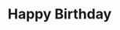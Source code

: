 ---
index: 12
layout: default
title: Happy Birthday
event: Assassination of MLK
artist: Stevie Wonder
genre: Pop, R&B
writer: Stevie Wonder
producer: Stevie Wonder
album: The Complete Stevie Wonder
label: Motown
country: USA
language: English
duration: '5:53'
released: 1980
video: https://www.youtube.com/embed/inS9gAgSENE
description: Happy Birthday was one of Wonders most popular entries in the UK Singles Charts. Wonder also performed the song on Nelson Mandela day at Radio Music Hall and performed at the Diamond Jubliee Concert for the  Diamond Jubilee of Elizabeth II in 2012
description1: To honour King after he died, Stevie Wonder wrote Happy Birthday in order to popularize the campaign in order for King's birthday to be a national holiday in America. He performed it on King's birthday, Jan 15, 1981 in order to honour King infront of 25,000 people.
award1: '#2 in the UK Charts, 1981'
award2:
award3:
source1: Gabler, J., 2019, 'The story of Stevie Wonder's 'Happy Birthday' MLK tribute', <em> the Current</em>
source1-url: https://nypost.com/2021/01/18/mlk-day-how-stevie-wonders-happy-birthday-helped-holiday/
source2: "Arnold, C., 2021, 'MLK Day: How Stevie Wonder’s ‘Happy Birthday’ propelled the movement', <em>  New York Post </em>"
source2-url: https://www.thecurrent.org/feature/2019/01/16/martin-luther-king-jr-day-stevie-wonder-happy-birthday

---